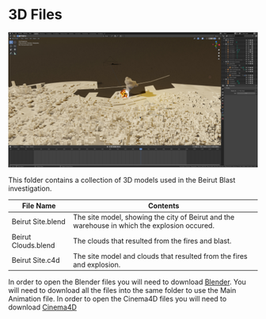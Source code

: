 # 3D Files

![Image Beirut Blast Model](img/beirut-blast.jpg)

This folder contains a collection of 3D models used in the Beirut Blast investigation.

| File Name | Contents |
|---|---|
| Beirut Site.blend | The site model, showing the city of Beirut and the warehouse in which the explosion occured. |
| Beirut Clouds.blend | The clouds that resulted from the fires and blast. |
| Beirut Site.c4d | The site model and clouds that resulted from the fires and explosion. |

In order to open the Blender files you will need to download [Blender](https://www.blender.org/download/).  You will need to download all the files into the same folder to use the Main Animation file.
In order to open the Cinema4D files you will need to download [Cinema4D](https://www.maxon.net/en/cinema-4d)
